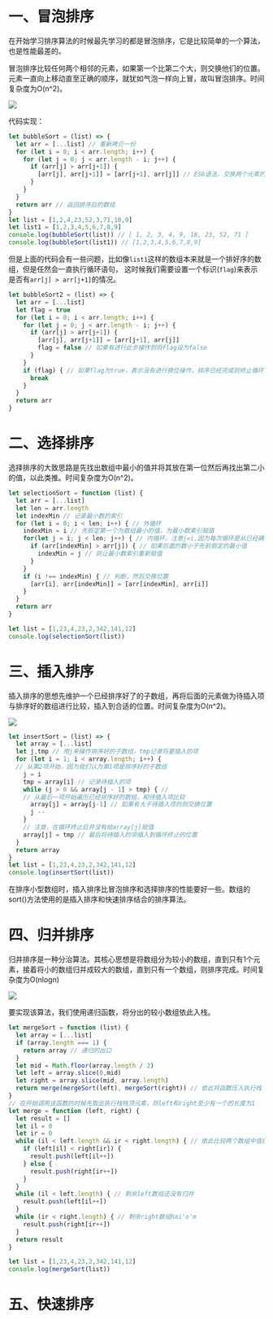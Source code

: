 # 一、冒泡排序

在开始学习排序算法的时候最先学习的都是冒泡排序，它是比较简单的一个算法，也是性能最差的。

冒泡排序比较任何两个相邻的元素，如果第一个比第二个大，则交换他们的位置。元素一直向上移动直至正确的顺序，就犹如气泡一样向上冒，故叫冒泡排序。时间复杂度为O(n^2)。

![](https://user-gold-cdn.xitu.io/2019/2/27/1692dea02ea1d1cc?w=300&h=180&f=gif&s=154867)

代码实现：
```javascript
let bubbleSort = (list) => {
  let arr = [...list] // 重新拷贝一份
  for (let i = 0; i < arr.length; i++) {
    for (let j = 0; j < arr.length - i; j++) {
      if (arr[j] > arr[j+1]) {
        [arr[j], arr[j+1]] = [arr[j+1], arr[j]] // ES6语法，交换两个元素的值
      }
    }
  }
  return arr // 返回排序后的数组
}
let list = [1,2,4,23,52,3,71,18,9]
let list1 = [1,2,3,4,5,6,7,8,9]
console.log(bubbleSort(list)) // [ 1, 2, 3, 4, 9, 18, 23, 52, 71 ]
console.log(bubbleSort(list1)) // [1,2,3,4,5,6,7,8,9]
```
但是上面的代码会有一些问题，比如像`list1`这样的数组本来就是一个排好序的数组，但是任然会一直执行循环语句，
这时候我们需要设置一个标识(`flag`)来表示是否有`arr[j] > arr[j+1]`的情况。
```javascript
let bubbleSort2 = (list) => {
  let arr = [...list]
  let flag = true
  for (let i = 0; i < arr.length; i++) {
    for (let j = 0; j < arr.length - i; j++) {
      if (arr[j] > arr[j+1]) {
        [arr[j], arr[j+1]] = [arr[j+1], arr[j]]
        flag = false // 如果有进行此步操作则将flag设为false
      }
    }
    if (flag) { // 如果flag为true，表示没有进行换位操作，排序已经完成则终止循环
      break
    }
  }
  return arr
}
```

# 二、选择排序

选择排序的大致思路是先找出数组中最小的值并将其放在第一位然后再找出第二小的值，以此类推。时间复杂度为O(n^2)。

```javascript
let selectionSort = function (list) {
  let arr = [...list]
  let len = arr.length
  let indexMin // 记录最小数的索引
  for (let i = 0; i < len; i++) { // 外循环
    indexMin = i // 先假定第一个为数组最小的值，为最小数索引赋值
    for(let j = i; j < len; j++) { // 内循环，注意j=i,因为每次循环是从已经确定的最小值后一个数开始
      if (arr[indexMin] > arr[j]) { // 如果后面的数小于先前假定的最小值
        indexMin = j // 则让最小数索引重新赋值
      }
    }
    if (i !== indexMin) { // 判断，然后交换位置
      [arr[i], arr[indexMin]] = [arr[indexMin], arr[i]]
    }
  }
  return arr
}

let list = [1,23,4,23,2,342,141,12]
console.log(selectionSort(list))
```
# 三、插入排序

插入排序的思想先维护一个已经排序好了的子数组，再将后面的元素做为待插入项与排序好的数组进行比较，插入到合适的位置。时间复杂度为O(n^2)。

![](https://user-gold-cdn.xitu.io/2019/2/27/1692f05c91198a5b?w=300&h=180&f=gif&s=91950)

```javascript
let insertSort = (list) => {
  let array = [...list]
  let j,tmp // 用j来操作排序好的子数组，tmp记录将要插入的项
  for (let i = 1; i < array.length; i++) {                  
  // 从第2项开始，因为我们认为第1项是排序好的子数组
    j = i 
    tmp = array[i] // 记录待插入的项
    while (j > 0 && array[j - 1] > tmp) { // 
    // 从最后一项开始遍历已经排序好的数组，和待插入项比较
      array[j] = array[j-1] // 如果有大于待插入项的则交换位置
      j --
    }
    // 注意，在循环终止后并没有给array[j]赋值
    array[j] = tmp // 最后将待插入的项插入到循环终止的位置
  }
  return array
}
let list = [1,23,4,23,2,342,141,12]
console.log(insertSort(list))
```
在排序小型数组时，插入排序比冒泡排序和选择排序的性能要好一些。数组的sort()方法使用的是插入排序和快速排序结合的排序算法。

# 四、归并排序

归并排序是一种分治算法。其核心思想是将数组分为较小的数组，直到只有1个元素，接着将小的数组归并成较大的数组，直到只有一个数组，则排序完成。时间复杂度为O(nlogn)

![](https://user-gold-cdn.xitu.io/2019/2/27/1692f392112fc327)

要实现该算法，我们使用递归函数，将分出的较小数组依此入栈。
```javascript
let mergeSort = function (list) {
  let array = [...list]
  if (array.length === 1) {
    return array // 递归的出口
  }
  let mid = Math.floor(array.length / 2)
  let left = array.slice(0,mid)
  let right = array.slice(mid, array.length)
  return merge(mergeSort(left), mergeSort(right)) // 依此将函数压入执行栈
}
// 在开始调用该函数的时候先取出执行栈栈顶元素，则left和right至少有一个的长度为1
let merge = function (left, right) {
  let result = []
  let il = 0
  let ir = 0
  while (il < left.length && ir < right.length) { // 依此比较两个数组中值的大小将较小的值插入数组
    if (left[il] < right[ir]) {
      result.push(left[il++])
    } else {
      result.push(right[ir++])
    }
  }
  while (il < left.length) { // 剩余left数组还没有归并
    result.push(left[il++])
  }
  while (ir < right.length) { // 剩余right数组hai'o'm
    result.push(right[ir++])
  }
  return result
}

let list = [1,23,4,23,2,342,141,12]
console.log(mergeSort(list))
```

# 五、快速排序